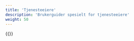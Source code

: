 ```yaml
---
title: 'Tjenesteeiere'
description: 'Brukerguider spesielt for tjenesteeiere'
weight: 50
---
```


{{<children />}}